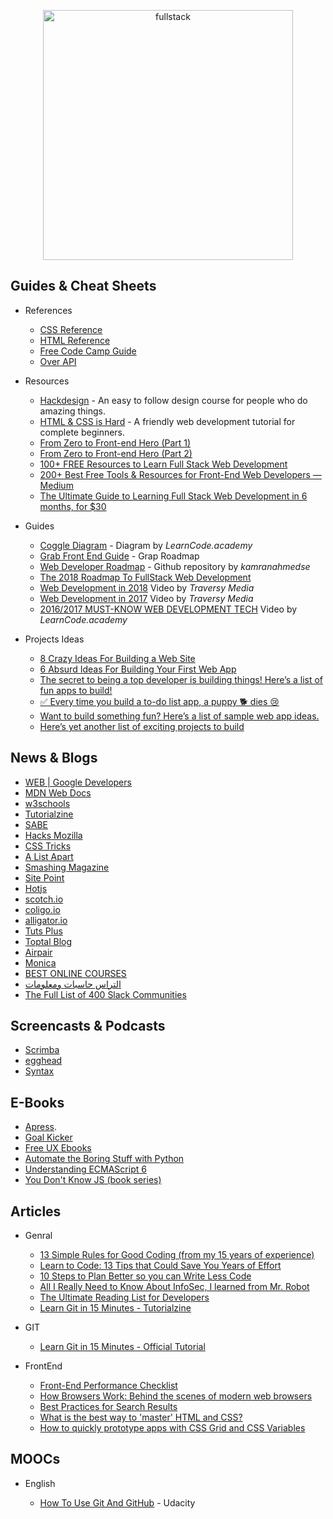 <p align="center">
  <img width="400" src="https://cdn.dribbble.com/users/751348/screenshots/2329465/open-position-frontend-developer-dribbble-2-preview.png"  alt="fullstack">
</p>

## Guides & Cheat Sheets

- References

  - [CSS Reference](http://cssreference.io/)
  - [HTML Reference](http://htmlreference.io/)
  - [Free Code Camp Guide](https://guide.freecodecamp.org/)
  - [Over API](http://overapi.com/)

- Resources

  - [Hackdesign](https://hackdesign.org) - An easy to follow design course for people who do amazing things.
  - [HTML & CSS is Hard](https://internetingishard.com/html-and-css/) - A friendly web development tutorial for complete beginners.
  - [From Zero to Front-end Hero (Part 1)](https://medium.freecodecamp.com/from-zero-to-front-end-hero-part-1-7d4f7f0bff02)
  - [From Zero to Front-end Hero (Part 2)](https://medium.freecodecamp.com/from-zero-to-front-end-hero-part-2-adfa4824da9b)
  - [100+ FREE Resources to Learn Full Stack Web Development](https://github.com/bmorelli25/Become-A-Full-Stack-Web-Developer)
  - [200+ Best Free Tools & Resources for Front-End Web Developers — Medium](https://medium.com/@ti_asif/200-best-free-tools-resources-for-front-end-web-developers-3fb3c415a643#.oq3s5llo4)
  - [The Ultimate Guide to Learning Full Stack Web Development in 6 months, for \$30](https://codeburst.io/the-ultimate-guide-to-learning-full-stack-web-development-in-6-months-for-30-72b3854a7458)

- Guides

  - [Coggle Diagram](https://coggle.it/diagram/Vz9LvW8byvN0I38x) - Diagram by _LearnCode.academy_
  - [Grab Front End Guide](https://github.com/grab/front-end-guide) - Grap Roadmap
  - [Web Developer Roadmap](https://github.com/kamranahmedse/developer-roadmap) - Github repository by _kamranahmedse_
  - [The 2018 Roadmap To FullStack Web Development](https://medium.com/codingthesmartway-com-blog/the-2018-roadmap-to-fullstack-web-development-8884ff02557a)
  - [Web Development in 2018](https://www.youtube.com/watch?v=Zftx68K-1D4) Video by _Traversy Media_
  - [Web Development in 2017](https://www.youtube.com/watch?v=9hDKfBKuXjI) Video by _Traversy Media_
  - [2016/2017 MUST-KNOW WEB DEVELOPMENT TECH](https://www.youtube.com/watch?v=sBzRwzY7G-k) Video by _LearnCode.academy_

- Projects Ideas

  - [8 Crazy Ideas For Building a Web Site](https://medium.com/@kevink/8-crazy-ideas-for-building-a-web-site-a25b3f69c517)
  - [6 Absurd Ideas For Building Your First Web App](https://medium.freecodecamp.org/6-absurd-ideas-for-building-your-first-web-application-24afca35e519)
  - [The secret to being a top developer is building things! Here’s a list of fun apps to build!](https://medium.freecodecamp.org/the-secret-to-being-a-top-developer-is-building-things-heres-a-list-of-fun-apps-to-build-aac61ac0736c)
  - [✅ Every time you build a to-do list app, a puppy 🐕 dies 😢](https://medium.freecodecamp.org/every-time-you-build-a-to-do-list-app-a-puppy-dies-505b54637a5d)
  - [Want to build something fun? Here’s a list of sample web app ideas.](https://medium.freecodecamp.org/want-to-build-something-fun-heres-a-list-of-sample-web-app-ideas-b991bce0ed9a)
  - [Here’s yet another list of exciting projects to build](https://medium.freecodecamp.org/summer-is-over-you-should-be-coding-heres-yet-another-list-of-exciting-ideas-to-build-a95d7704d36d)

## News & Blogs

- [WEB | Google Developers](https://developers.google.com/web/)
- [MDN Web Docs](https://developer.mozilla.org/en-US/)
- [w3schools](https://www.w3schools.com/)
- [Tutorialzine](https://tutorialzine.com/)
- [SABE](https://sabe.io/)
- [Hacks Mozilla](https://hacks.mozilla.org/)
- [CSS Tricks](https://css-tricks.com/)
- [A List Apart](https://alistapart.com/)
- [Smashing Magazine](https://www.smashingmagazine.com/)
- [Site Point](https://www.sitepoint.com/)
- [Hotjs](https://www.hotjs.net/)
- [scotch.io](https://scotch.io/)
- [coligo.io](https://coligo.io/)
- [alligator.io](https://alligator.io/vuejs/)
- [Tuts Plus](https://tutsplus.com/)
- [Toptal Blog](https://www.toptal.com/blog)
- [Airpair](https://www.airpair.com/)
- [Monica](https://meowni.ca/)
- [BEST ONLINE COURSES](http://www.coursescoupons.com/)
- [التراس حاسبات ومعلومات](https://www.ultrasfci.com/)
- [The Full List of 400 Slack Communities](https://medium.com/startupsco/the-full-list-of-400-slack-communities-5545e82cf65d)

## Screencasts & Podcasts

- [Scrimba](https://scrimba.com/)
- [egghead](https://egghead.io/)
- [Syntax](https://syntax.fm/)

## E-Books

- [Apress](https://www.apress.com/gp/).
- [Goal Kicker](http://goalkicker.com/)
- [Free UX Ebooks](https://www.uxpin.com/studio/ebooks/)
- [Automate the Boring Stuff with Python](https://automatetheboringstuff.com/)
- [Understanding ECMAScript 6](https://leanpub.com/understandinges6/read/)
- [You Don't Know JS (book series)](https://github.com/getify/You-Dont-Know-JS)

## Articles

- Genral

  - [13 Simple Rules for Good Coding (from my 15 years of experience)](https://hackernoon.com/few-simple-rules-for-good-coding-my-15-years-experience-96cb29d4acd9)
  - [Learn to Code: 13 Tips that Could Save You Years of Effort](https://medium.com/javascript-scene/learn-to-code-13-tips-that-could-save-you-years-of-effort-92ce799a3e1f)
  - [10 Steps to Plan Better so you can Write Less Code](https://medium.freecodecamp.org/10-steps-to-plan-better-so-you-can-write-less-code-ece655e03608)
  - [All I Really Need to Know About InfoSec, I learned from Mr. Robot](https://medium.freecodecamp.org/all-i-really-need-to-know-about-infosec-i-learned-from-mr-robot-7902cca6d729)
  - [The Ultimate Reading List for Developers](https://medium.com/@YogevSitton/the-ultimate-reading-list-for-developers-e96c832d9687)
  - [Learn Git in 15 Minutes - Tutorialzine](https://tutorialzine.com/2016/06/learn-git-in-30-minutes)

- GIT

  - [Learn Git in 15 Minutes - Official Tutorial](https://try.github.io/levels/1/challenges/1)

- FrontEnd

  - [Front-End Performance Checklist](https://www.smashingmagazine.com/2018/01/front-end-performance-checklist-2018-pdf-pages/)
  - [How Browsers Work: Behind the scenes of modern web browsers](https://www.html5rocks.com/en/tutorials/internals/howbrowserswork/)
  - [Best Practices for Search Results](https://uxplanet.org/best-practices-for-search-results-1bbed9d7a311)
  - [What is the best way to 'master' HTML and CSS?](https://www.quora.com/What-is-the-best-way-to-master-HTML-and-CSS)
  - [How to quickly prototype apps with CSS Grid and CSS Variables](https://medium.freecodecamp.org/how-to-quickly-prototype-apps-with-css-grid-and-css-variables-8d3d96d68eaa)

## MOOCs

- English

  - [How To Use Git And GitHub](https://www.youtube.com/watch?v=Ytux4IOAR_s&list=PLwygftUY318GeCz26jz45yuMWazLgJmxZ) - Udacity
